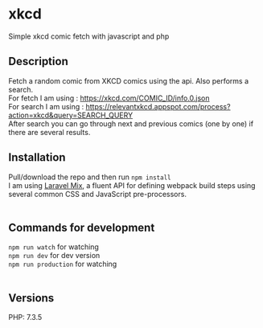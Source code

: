 # xkcd
Simple xkcd comic fetch with javascript and php

## Description
Fetch a random comic from XKCD comics using the api. Also performs a search.<br>
For fetch I am using : https://xkcd.com/COMIC_ID/info.0.json <br>
For search I am using : https://relevantxkcd.appspot.com/process?action=xkcd&query=SEARCH_QUERY <br>
After search you can go through next and previous comics (one by one) if there are several results.

## Installation
Pull/download the repo and then run <code>npm install</code><br>
I am using <a href="https://laravel.com/docs/8.x/mix">Laravel Mix</a>, a fluent API for defining webpack build steps using several common CSS and JavaScript pre-processors.<br><br>

## Commands for development
<code>npm run watch</code> for watching<br>
<code>npm run dev</code> for dev version<br>
<code>npm run production</code> for watching<br><br>

## Versions
PHP: 7.3.5